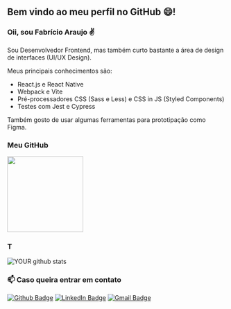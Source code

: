 ## Bem vindo ao meu perfil no GitHub :smile:!

### Oii, sou Fabrício Araujo ✌

Sou Desenvolvedor Frontend, mas também curto bastante a área de design de interfaces (UI/UX Design).

Meus principais conhecimentos são: 
- React.js e React Native
- Webpack e Vite
- Pré-processadores CSS (Sass e Less) e CSS in JS (Styled Components)
- Testes com Jest e Cypress

Também gosto de usar algumas ferramentas para prototipação como Figma.

### Meu GitHub
<img height="175em" src="https://github-readme-stats.vercel.app/api/top-langs/?username=fabricio-ap&layout=compact&theme=dark&custom_title=Linguagens" />

### T
![YOUR github stats](https://github-readme-stats.vercel.app/api?username=fabricio-ap)


### 📫 Caso queira entrar em contato
[![Github Badge](https://img.shields.io/badge/-Github-000?style=for-the-badge&logo=Github&logoColor=white&link=https://github.com/fabricio-ap/)](https://github.com/fabricio-ap/)
[![LinkedIn Badge](https://img.shields.io/badge/-LinkedIn-0A66C2?logo=linkedin&logoColor=white&style=for-the-badge&link=https://www.linkedin.com/in/fabricioapereira/)](https://www.linkedin.com/in/fabricioapereira/)
[![Gmail Badge](https://img.shields.io/badge/-Gmail-FF0000?style=for-the-badge&labelColor=FF0000&logo=gmail&logoColor=white&link=mailto:<fabricioaraujo051@gmail.com>)](mailto:<fabricioaraujo051@gmail.com>)
